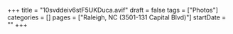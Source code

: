 +++
title = "10svddeiv6stF5UKDuca.avif"
draft = false
tags = ["Photos"]
categories = []
pages = ["Raleigh, NC (3501-131 Capital Blvd)"]
startDate = ""
+++
